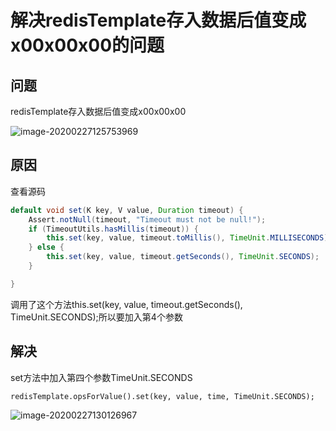 # 解决redisTemplate存入数据后值变成x00x00x00的问题

## 问题

redisTemplate存入数据后值变成x00x00x00

![image-20200227125753969](E:/%E6%88%91%E7%9A%84%E5%9D%9A%E6%9E%9C%E4%BA%91/OneDrive/%E5%AD%A6%E4%B9%A0/%E7%AC%94%E8%AE%B0/%E5%9B%BE%E7%89%87/note_images/image-20200227125753969.png)

## 原因

查看源码

```java
default void set(K key, V value, Duration timeout) {
    Assert.notNull(timeout, "Timeout must not be null!");
    if (TimeoutUtils.hasMillis(timeout)) {
        this.set(key, value, timeout.toMillis(), TimeUnit.MILLISECONDS);
    } else {
        this.set(key, value, timeout.getSeconds(), TimeUnit.SECONDS);
    }

}
```

调用了这个方法this.set(key, value, timeout.getSeconds(), TimeUnit.SECONDS);所以要加入第4个参数

## 解决

set方法中加入第四个参数TimeUnit.SECONDS

```
redisTemplate.opsForValue().set(key, value, time, TimeUnit.SECONDS);
```

![image-20200227130126967](E:/%E6%88%91%E7%9A%84%E5%9D%9A%E6%9E%9C%E4%BA%91/OneDrive/%E5%AD%A6%E4%B9%A0/%E7%AC%94%E8%AE%B0/%E5%9B%BE%E7%89%87/note_images/image-20200227130126967.png)